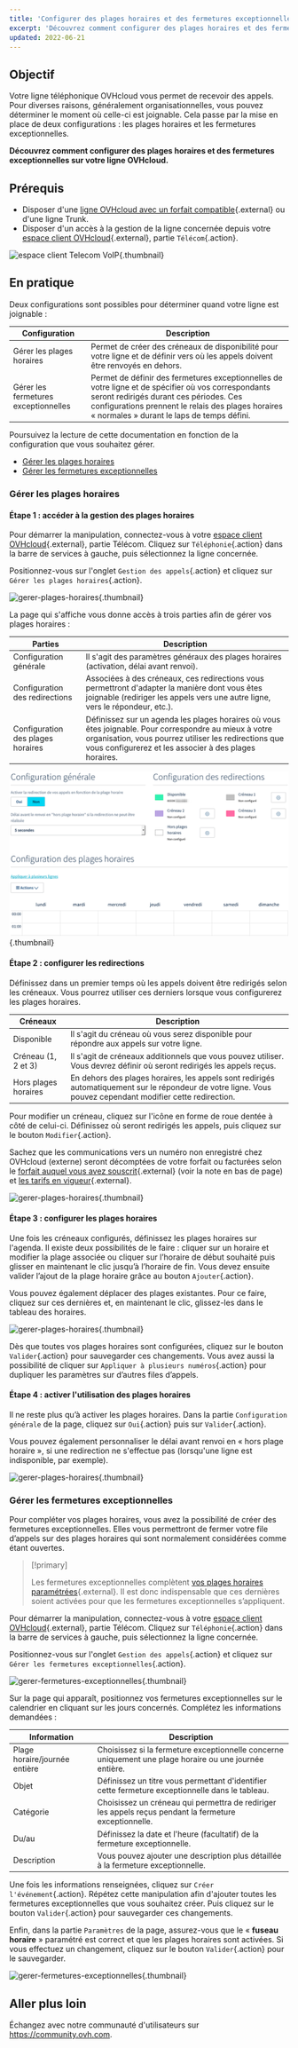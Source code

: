 ```yaml
---
title: 'Configurer des plages horaires et des fermetures exceptionnelles sur une ligne'
excerpt: 'Découvrez comment configurer des plages horaires et des fermetures exceptionnelles sur votre ligne OVHcloud'
updated: 2022-06-21
---
```


## Objectif

Votre ligne téléphonique OVHcloud vous permet de recevoir des appels. Pour diverses raisons, généralement organisationnelles, vous pouvez déterminer le moment où celle-ci est joignable. Cela passe par la mise en place de deux configurations : les plages horaires et les fermetures exceptionnelles.

**Découvrez comment configurer des plages horaires et des fermetures exceptionnelles sur votre ligne OVHcloud.**

## Prérequis

- Disposer d'une [ligne OVHcloud avec un forfait compatible](https://www.ovhtelecom.fr/telephonie/voip/){.external} ou d'une ligne Trunk.
- Disposer d'un accès à la gestion de la ligne concernée depuis votre [espace client OVHcloud](/links/manager){.external}, partie `Télécom`{.action}.

![espace client Telecom VoIP](https://raw.githubusercontent.com/ovh/docs/master/templates/control-panel/product-selection/telecom/tpl-telecom-02-fr-voip.png){.thumbnail}

## En pratique

Deux configurations sont possibles pour déterminer quand votre ligne est joignable :

|Configuration|Description|
|---|---|  
|Gérer les plages horaires|Permet de créer des créneaux de disponibilité pour votre ligne et de définir vers où les appels doivent être renvoyés en dehors.|
|Gérer les fermetures exceptionnelles|Permet de définir des fermetures exceptionnelles de votre ligne et de spécifier où vos correspondants seront redirigés durant ces périodes. Ces configurations prennent le relais des plages horaires « normales » durant le laps de temps défini.|

Poursuivez la lecture de cette documentation en fonction de la configuration que vous souhaitez gérer.

- [Gérer les plages horaires](#plages-horaires)
- [Gérer les fermetures exceptionnelles](#fermetures-exceptionnelles)

### Gérer les plages horaires <a name="plages-horaires"></a>

#### Étape 1 : accéder à la gestion des plages horaires

Pour démarrer la manipulation, connectez-vous à votre [espace client OVHcloud](/links/manager){.external}, partie Télécom. Cliquez sur `Téléphonie`{.action} dans la barre de services à gauche, puis sélectionnez la ligne concernée.

Positionnez-vous sur l'onglet `Gestion des appels`{.action} et cliquez sur `Gérer les plages horaires`{.action}.

![gerer-plages-horaires](images/manage-time-slot-step1.png){.thumbnail}

La page qui s'affiche vous donne accès à trois parties afin de gérer vos plages horaires :

|Parties|Description|
|---|---|  
|Configuration générale|Il s'agit des paramètres généraux des plages horaires (activation, délai avant renvoi).|
|Configuration des redirections|Associées à des créneaux, ces redirections vous permettront d'adapter la manière dont vous êtes joignable (rediriger les appels vers une autre ligne, vers le répondeur, etc.).|
|Configuration des plages horaires|Définissez sur un agenda les plages horaires où vous êtes joignable. Pour correspondre au mieux à votre organisation, vous pourrez utiliser les redirections que vous configurerez et les associer à des plages horaires.|

![gerer-plages-horaires](images/manage-time-slot-step2.png){.thumbnail}

#### Étape 2 : configurer les redirections

Définissez dans un premier temps où les appels doivent être redirigés selon les créneaux. Vous pourrez utiliser ces derniers lorsque vous configurerez les plages horaires.

|Créneaux|Description|
|---|---|  
|Disponible|Il s'agit du créneau où vous serez disponible pour répondre aux appels sur votre ligne.|
|Créneau (1, 2 et 3)|Il s'agit de créneaux additionnels que vous pouvez utiliser. Vous devrez définir où seront redirigés les appels reçus.|
|Hors plages horaires|En dehors des plages horaires, les appels sont redirigés automatiquement sur le répondeur de votre ligne. Vous pouvez cependant modifier cette redirection.|

Pour modifier un créneau, cliquez sur l'icône en forme de roue dentée à côté de celui-ci. Définissez où seront redirigés les appels, puis cliquez sur le bouton `Modifier`{.action}. 

Sachez que les communications vers un numéro non enregistré chez OVHcloud (externe) seront décomptées de votre forfait ou facturées selon le [forfait auquel vous avez souscrit](https://www.ovhtelecom.fr/telephonie/voip/){.external} (voir la note en bas de page) et [les tarifs en vigueur](https://www.ovhtelecom.fr/telephonie/decouvrez/tarifs_telephonie.xml){.external}.

![gerer-plages-horaires](images/manage-time-slot-step3.png){.thumbnail}

#### Étape 3 : configurer les plages horaires

Une fois les créneaux configurés, définissez les plages horaires sur l'agenda. Il existe deux possibilités de le faire : cliquer sur un horaire et modifier la plage associée ou cliquer sur l’horaire de début souhaité puis glisser en maintenant le clic jusqu’à l’horaire de fin. Vous devez ensuite valider l’ajout de la plage horaire grâce au bouton `Ajouter`{.action}.

Vous pouvez également déplacer des plages existantes. Pour ce faire, cliquez sur ces dernières et, en maintenant le clic, glissez-les dans le tableau des horaires.

![gerer-plages-horaires](images/manage-time-slot-step4.png){.thumbnail}

Dès que toutes vos plages horaires sont configurées, cliquez sur le bouton `Valider`{.action} pour sauvegarder ces changements. Vous avez aussi la possibilité de cliquer sur `Appliquer à plusieurs numéros`{.action} pour dupliquer les paramètres sur d’autres files d’appels.

#### Étape 4 : activer l'utilisation des plages horaires

Il ne reste plus qu’à activer les plages horaires. Dans la partie `Configuration générale` de la page, cliquez sur `Oui`{.action} puis sur `Valider`{.action}.

Vous pouvez également personnaliser le délai avant renvoi en « hors plage horaire », si une redirection ne s'effectue pas (lorsqu'une ligne est indisponible, par exemple).

![gerer-plages-horaires](images/manage-time-slot-step5.png){.thumbnail}

### Gérer les fermetures exceptionnelles <a name="fermetures-exceptionnelles"></a>

Pour compléter vos plages horaires, vous avez la possibilité de créer des fermetures exceptionnelles. Elles vous permettront de fermer votre file d’appels sur des plages horaires qui sont normalement considérées comme étant ouvertes. 

> [!primary]
>
> Les fermetures exceptionnelles complètent [vos plages horaires paramétrées](/pages/web_cloud/phone_and_fax/voip/configure-time-slot-and-closing-time#gerer-les-plages-horaires){.external}. Il est donc indispensable que ces dernières soient activées pour que les fermetures exceptionnelles s’appliquent.
>

Pour démarrer la manipulation, connectez-vous à votre [espace client OVHcloud](/links/manager){.external}, partie Télécom. Cliquez sur `Téléphonie`{.action} dans la barre de services à gauche, puis sélectionnez la ligne concernée.

Positionnez-vous sur l'onglet `Gestion des appels`{.action} et cliquez sur `Gérer les fermetures exceptionnelles`{.action}.

![gerer-fermetures-exceptionnelles](images/manage-closing-time-step1.png){.thumbnail}

Sur la page qui apparaît, positionnez vos fermetures exceptionnelles sur le calendrier en cliquant sur les jours concernés. Complétez les informations demandées :
 
|Information|Description|
|---|---|
|Plage horaire/journée entière|Choisissez si la fermeture exceptionnelle concerne uniquement une plage horaire ou une journée entière.|
|Objet|Définissez un titre vous permettant d'identifier cette fermeture exceptionnelle dans le tableau.|
|Catégorie|Choisissez un créneau qui permettra de rediriger les appels reçus pendant la fermeture exceptionnelle.|
|Du/au|Définissez la date et l'heure (facultatif) de la fermeture exceptionnelle.|
|Description|Vous pouvez ajouter une description plus détaillée à la fermeture exceptionnelle.|
 
Une fois les informations renseignées, cliquez sur `Créer l'événement`{.action}. Répétez cette manipulation afin d'ajouter toutes les fermetures exceptionnelles que vous souhaitez créer. Puis cliquez sur le bouton `Valider`{.action} pour sauvegarder ces changements.
 
Enfin, dans la partie `Paramètres` de la page, assurez-vous que le « **fuseau horaire** » paramétré est correct et que les plages horaires sont activées. Si vous effectuez un changement, cliquez sur le bouton `Valider`{.action} pour le sauvegarder.

![gerer-fermetures-exceptionnelles](images/manage-closing-time-step2.png){.thumbnail}

## Aller plus loin

Échangez avec notre communauté d'utilisateurs sur <https://community.ovh.com>.
